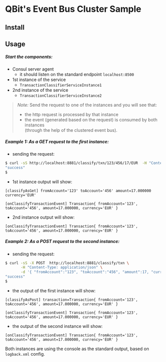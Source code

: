 # QBit's Event Bus Cluster Sample


## Install



## Usage

##### Start the components:
- Consul server agent
   - it should listen on the standard endpoint `localhost:8500`
- 1st instance of the service
   - `TransactionClassifierServiceInstance1`
- 2nd instance of the service
   - `TransactionClassifierServiceInstance2`

> _Note:_ Send the request to one of the instances and you will see that:
> - the http request is processed by that instance
> - the event (generated based on the request) is consumed by both instances<br/>(through the help of the clustered event bus).

##### Example 1: As a GET request to the first instance:

- sending the request:
```bash
$ curl -sS http://localhost:8881/classify/txn/123/456/17/EUR  -H "Content-Type: application/json"
"success"
$
```
- 1st instance output will show:
```
[classifyAsGet] fromAccount='123' toAccount='456' amount=17.000000 currency='EUR'

[onClassifyTransactionEvent] Transaction{ fromAccount='123', toAccount='456', amount=17.000000, currency='EUR' }
```
- 2nd instance output will show:
```
[onClassifyTransactionEvent] Transaction{ fromAccount='123', toAccount='456', amount=17.000000, currency='EUR' }
```

##### Example 2: As a POST request to the second instance:

- sending the request:
```bash
$ curl -sS -X POST  http://localhost:8881/classify/txn \
       -H "Content-Type: application/json" \
       -d '{ "fromAccount":"123", "toAccount":"456", "amount":17, "currency":"EUR" }'
"success"
$
```
- the output of the first instance will show:
```
[classifyAsPost] transaction=Transaction{ fromAccount='123', toAccount='456', amount=17.000000, currency='EUR' }

[onClassifyTransactionEvent] Transaction{ fromAccount='123', toAccount='456', amount=17.000000, currency='EUR' }
```

- the output of the second instance will show:
```
[onClassifyTransactionEvent] Transaction{ fromAccount='123', toAccount='456', amount=17.000000, currency='EUR' }
```
Both instances are using the console as the standard output, based on `logback.xml` config.

